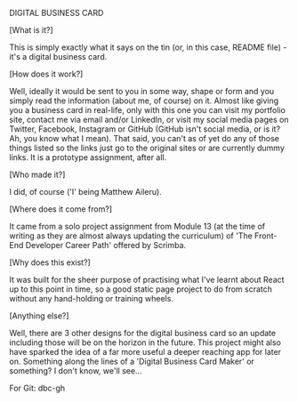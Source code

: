 DIGITAL BUSINESS CARD


[What is it?]

This is simply exactly what it says on the tin (or, in this case, README file) - it's a digital business card. 

[How does it work?]

Well, ideally it would be sent to you in some way, shape or form and you simply read the information (about me, of course) on it. Almost like giving you a business card in real-life, only with this one you can visit my portfolio site, contact me via email and/or LinkedIn, or visit my social media pages on Twitter, Facebook, Instagram or GitHub (GitHub isn't social media, or is it? Ah, you know what I mean). That said, you can't as of yet do any of those things listed so the links just go to the original sites or are currently dummy links. It is a prototype assignment, after all.

[Who made it?]

I did, of course ('I' being Matthew Aileru).

[Where does it come from?]

It came from a solo project assignment from Module 13 (at the time of writing as they are almost always updating the curriculum) of 'The Front-End Developer Career Path' offered by Scrimba.

[Why does this exist?]

It was built for the sheer purpose of practising what I've learnt about React up to this point in time, so a good static page project to do from scratch without any hand-holding or training wheels. 

[Anything else?]

Well, there are 3 other designs for the digital business card so an update including those will be on the horizon in the future. This project might also have sparked the idea of a far more useful a deeper reaching app for later on. Something along the lines of a 'Digital Business Card Maker' or something? I don't know, we'll see...

For Git: dbc-gh

